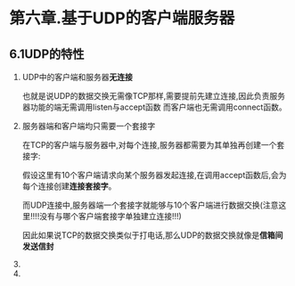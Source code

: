 # 第六章.基于UDP的客户端服务器

## 6.1UDP的特性

1. UDP中的客户端和服务器**无连接**

   也就是说UDP的数据交换无需像TCP那样,需要提前先建立连接,因此负责服务器功能的端无需调用listen与accept函数 而客户端也无需调用connect函数。

2. 服务器端和客户端均只需要一个套接字

   在TCP的客户端与服务器中,对每个连接,服务器都需要为其单独再创建一个套接字:

   ​    假设这里有10个客户端请求向某个服务器发起连接,在调用accept函数后,会为每个连接创建**连接套接字**。 

   ​    而UDP连接中,服务器端一个套接字就能够与10个客户端进行数据交换(注意这里!!!!没有与哪个客户端套接字单独建立连接!!!)

   ​    因此如果说TCP的数据交换类似于打电话,那么UDP的数据交换就像是**信箱间发送信封**

3. 

4. 

   

   